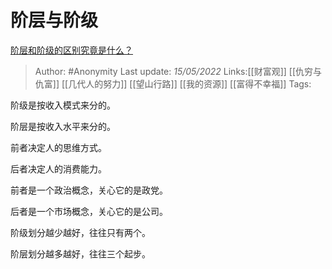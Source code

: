 # 阶层与阶级
[阶层和阶级的区别究竟是什么？](https://www.zhihu.com/question/27679366/answer/2486337714)

> Author: #Anonymity
> Last update: *15/05/2022*
> Links:[[财富观]] [[仇穷与仇富]] [[几代人的努力]] [[望山行路]] [[我的资源]] [[富得不幸福]]
> Tags:

阶级是按收入模式来分的。

阶层是按收入水平来分的。

前者决定人的思维方式。

后者决定人的消费能力。

前者是一个政治概念，关心它的是政党。

后者是一个市场概念，关心它的是公司。

阶级划分越少越好，往往只有两个。

阶层划分越多越好，往往三个起步。
